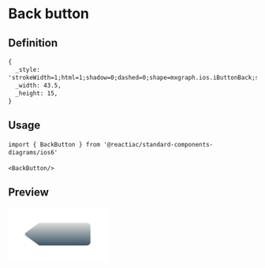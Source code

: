 # Back button

## Definition

```
{
  _style: 'strokeWidth=1;html=1;shadow=0;dashed=0;shape=mxgraph.ios.iButtonBack;strokeColor=#444444;fontColor=#ffffff;buttonText=;fontSize=8;fillColor=#dddddd;fillColor2=#3D5565;spacingLeft=10;whiteSpace=wrap;align=center;sketch=0;',
  _width: 43.5,
  _height: 15,
}
```

## Usage

```
import { BackButton } from '@reactiac/standard-components-diagrams/ios6'

<BackButton/>
```

## Preview

<img src="./back-button.png" width="200"/>
